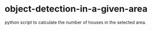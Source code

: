 # object-detection-in-a-given-area
python script to calculate the number of houses in the selected area.
